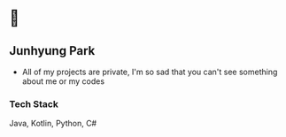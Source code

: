# 👋
## Junhyung Park
- All of my projects are private, I'm so sad that you can't see something about me or my codes

### Tech Stack
Java, Kotlin, Python, C#

